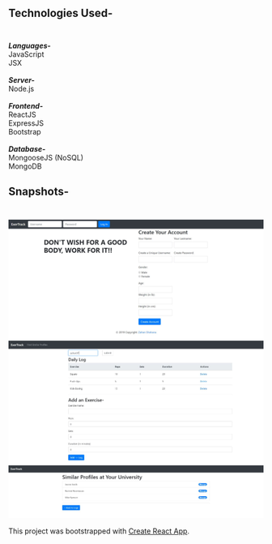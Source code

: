 ## Technologies Used-<br/><br/>
***Languages-<br/>***
JavaScript<br/>
JSX<br/><br/>
***Server-<br/>***
Node.js<br/><br/>
***Frontend-<br/>***
ReactJS<br/>
ExpressJS<br/>
Bootstrap<br/><br/>
***Database-<br/>***
MongooseJS (NoSQL)<br/>
MongoDB<br/>
## Snapshots-<br/><br/>
![Snapshot](public/Snapshots/Pg1.JPG)<br/>
![Snapshot2](public/Snapshots/pg2.JPG)<br/>
![Snapshot3](public/Snapshots/pg3.JPG)<br/>

This project was bootstrapped with [Create React App](https://github.com/facebook/create-react-app).

